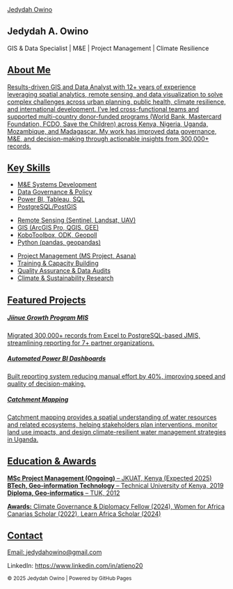 <!-- Navigation -->
<nav class="navbar navbar-expand-lg navbar-light bg-light shadow-sm">
  <div class="container">
    <a class="navbar-brand fw-bold" href="#">Jedydah Owino</a>
  </div>
</nav>

<!-- Hero Section -->
<section class="hero">
  <div class="container">
    <h1 class="fw-bold">Jedydah A. Owino</h1>
    <p class="lead">GIS & Data Specialist | M&E | Project Management | Climate Resilience</p>
    <a href="assets/Jedydah_Owino_CV.pdf" class="btn btn-primary" target="_blank">
  </div>
</section>

<!-- About -->
<section class="container my-5">
  <h2>About Me</h2>
  <p>Results-driven GIS and Data Analyst with 12+ years of experience leveraging spatial analytics, remote sensing, and data visualization to solve complex challenges across urban planning, public health, climate resilience, and international development. 
  I’ve led cross-functional teams and supported multi-country donor-funded programs (World Bank, Mastercard Foundation, FCDO, Save the Children) across Kenya, Nigeria, Uganda, Mozambique, and Madagascar. 
  My work has improved data governance, M&E, and decision-making through actionable insights from 300,000+ records.</p>
</section>

<!-- Skills -->
<section class="container my-5">
  <h2>Key Skills</h2>
  <div class="row">
    <div class="col-md-4">
      <ul>
        <li>M&E Systems Development</li>
        <li>Data Governance & Policy</li>
        <li>Power BI, Tableau, SQL</li>
        <li>PostgreSQL/PostGIS</li>
      </ul>
    </div>
    <div class="col-md-4">
      <ul>
        <li>Remote Sensing (Sentinel, Landsat, UAV)</li>
        <li>GIS (ArcGIS Pro, QGIS, GEE)</li>
        <li>KoboToolbox, ODK, Geopoll</li>
        <li>Python (pandas, geopandas)</li>
      </ul>
    </div>
    <div class="col-md-4">
      <ul>
        <li>Project Management (MS Project, Asana)</li>
        <li>Training & Capacity Building</li>
        <li>Quality Assurance & Data Audits</li>
        <li>Climate & Sustainability Research</li>
      </ul>
    </div>
  </div>
</section>

<!-- Projects -->
<section class="container my-5">
  <h2>Featured Projects</h2>

  <div class="row g-4">
    <div class="col-md-4">
      <div class="card shadow-sm">
        <div class="card-body">
          <h5 class="card-title">Jiinue Growth Program MIS</h5>
          <p class="card-text">Migrated 300,000+ records from Excel to PostgreSQL-based JMIS, streamlining reporting for 7+ partner organizations.</p>
        </div>
      </div>
    </div>
    <div class="col-md-4">
      <div class="card shadow-sm">
        <div class="card-body">
          <h5 class="card-title">Automated Power BI Dashboards</h5>
          <p class="card-text">Built reporting system reducing manual effort by 40%, improving speed and quality of decision-making.</p>
        </div>
      </div>
    </div>
    <div class="col-md-4">
      <div class="card shadow-sm">
        <div class="card-body">
          <h5 class="card-title">Catchment Mapping</h5>
          <p class="card-text">Catchment mapping provides a spatial understanding of water resources and related ecosystems, helping stakeholders plan interventions, monitor land use impacts, and design climate-resilient water management strategies in Uganda.</p>
        </div>
      </div>
    </div>
  </div>
</section>
<!-- Education & Awards -->
<section class="container my-5">
  <h2>Education & Awards</h2>
  <p><strong>MSc Project Management (Ongoing)</strong> – JKUAT, Kenya (Expected 2025)<br>
     <strong>BTech, Geo-information Technology</strong> – Technical University of Kenya, 2019<br>
     <strong>Diploma, Geo-informatics</strong> – TUK, 2012</p>
  <p><strong>Awards:</strong> Climate Governance & Diplomacy Fellow (2024), Women for Africa Canarias Scholar (2022), Learn Africa Scholar (2024)</p>
</section>

<!-- Contact -->
<section class="container my-5">
  <h2>Contact</h2>
  <p>Email: <a href="mailto:jedydah@example.com">jedydahowino@gmail.com</a></p>
  <p>LinkedIn: <a href="https://linkedin.com/in/yourprofile" target="_blank"> https://www.linkedin.com/in/atieno20</a></p>
</section>

<!-- Footer -->
<footer>
  <small>© 2025 Jedydah Owino | Powered by GitHub Pages</small>
</footer>

</body>
</html>
  
